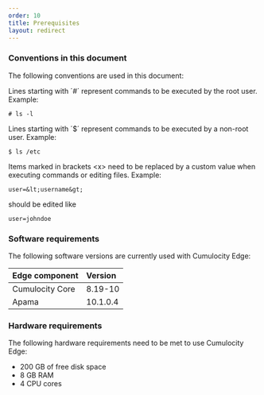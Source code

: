 ```yaml
---
order: 10
title: Prerequisites
layout: redirect
---
```


### Conventions in this document

The following conventions are used in this document:

Lines starting with ´#´ represent commands to be executed by the root user. Example:
	
	# ls -l

Lines starting with ´&#36;´ represent commands to be executed by a non-root user. Example:
	
	$ ls /etc

Items marked in brackets &lt;x&gt; need to be replaced by a custom value when executing commands or editing files. Example:

	user=&lt;username&gt;

should be edited like

	user=johndoe


### Software requirements

The following software versions are currently used with Cumulocity Edge:

|Edge component|Version|
|:---|:---|
|Cumulocity Core |8.19-10|
|Apama|10.1.0.4|


### Hardware requirements

The following hardware requirements need to be met to use Cumulocity Edge:

* 200 GB of free disk space
* 8 GB RAM
* 4 CPU cores

